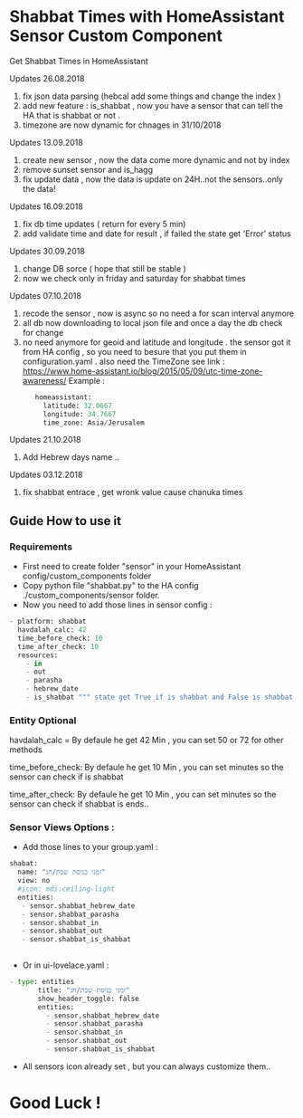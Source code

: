 # Shabbat Times with HomeAssistant Sensor Custom Component
Get Shabbat Times in HomeAssistant

Updates 26.08.2018
1. fix json data parsing (hebcal add some things and change the index )
2. add new feature : is_shabbat , now you have a sensor that can tell the HA that is shabbat or not .
3. timezone are now dynamic for chnages in 31/10/2018

Updates 13.09.2018
1. create new sensor , now the data come more dynamic and not by index
2. remove sunset sensor and is_hagg
3. fix update data , now the data is update on 24H..not the sensors..only the data!

Updates 16.09.2018
1. fix db time updates ( return for every 5 min)
2. add validate time and date for result , if failed the state get 'Error' status

Updates 30.09.2018
1. change DB sorce ( hope that still be stable )
2. now we check only in friday and saturday for shabbat times 

Updates 07.10.2018
1. recode the sensor , now is async so no need a for scan interval anymore
2. all db now downloading to local json file and once a day the db check for change
3. no need anymore for geoid and latitude and longitude . the sensor got it from HA config ,
   so you need to besure that you put them in configuration.yaml . also need the TimeZone 
   see link : https://www.home-assistant.io/blog/2015/05/09/utc-time-zone-awareness/
   Example :
   ```python
      homeassistant:
        latitude: 32.0667
        longitude: 34.7667
        time_zone: Asia/Jerusalem
   ```
   
Updates 21.10.2018
1. Add Hebrew days name ..

Updates 03.12.2018
1. fix shabbat entrace , get wronk value cause chanuka times
   
   
   
## Guide How to use it

### Requirements

* First need to create folder "sensor" in your HomeAssistant config/custom_components folder
* Copy python file "shabbat.py" to the HA config ./custom_components/sensor folder.
* Now you need to add those lines in sensor config :

```python
- platform: shabbat
  havdalah_calc: 42 
  time_before_check: 10
  time_after_check: 10
  resources:
    - in
    - out
    - parasha
    - hebrew_date
    - is_shabbat """ state get True if is shabbat and False is shabbat end."""
  ```
  
  ### Entity Optional
  
  havdalah_calc =   By defaule he get 42 Min , you can set 50 or 72 for other methods
  
  time_before_check: By defaule he get 10 Min , you can set minutes so the sensor can check if is shabbat
  
  time_after_check: By defaule he get 10 Min , you can set minutes so the sensor can check if shabbat is ends..
  
  ### Sensor Views Options :
  
* Add those lines to your group.yaml :
```python
shabat:
  name: "זמני כניסת שבת/חג"
  view: no
  #icon: mdi:ceiling-light
  entities:
   - sensor.shabbat_hebrew_date
   - sensor.shabbat_parasha
   - sensor.shabbat_in
   - sensor.shabbat_out
   - sensor.shabbat_is_shabbat
   
 ```
 
 * Or in ui-lovelace.yaml :
 
 ```python
 - type: entities
        title: "זמני כניסת שבת/חג"
        show_header_toggle: false
        entities:
          - sensor.shabbat_hebrew_date
          - sensor.shabbat_parasha
          - sensor.shabbat_in
          - sensor.shabbat_out
          - sensor.shabbat_is_shabbat
 ```
 * All sensors icon already set , but you can always customize them..
 
 # Good Luck !
